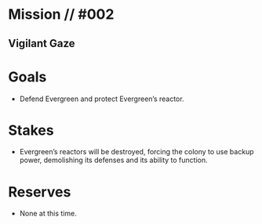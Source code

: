 # Mission // #002
## Vigilant Gaze

# Goals
- Defend Evergreen and protect Evergreen’s reactor.

# Stakes
- Evergreen’s reactors will be destroyed, forcing the colony to use backup power, demolishing its defenses and its ability to function.

# Reserves
- None at this time.